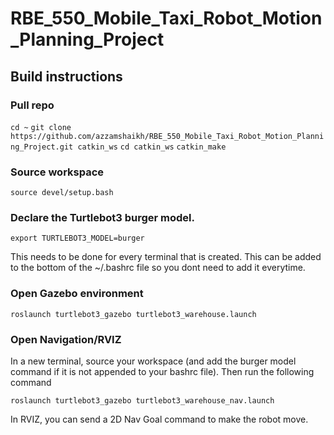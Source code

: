 # RBE_550_Mobile_Taxi_Robot_Motion_Planning_Project

## Build instructions

### Pull repo

`cd ~`
`git clone https://github.com/azzamshaikh/RBE_550_Mobile_Taxi_Robot_Motion_Planning_Project.git catkin_ws`
`cd catkin_ws`
`catkin_make`

### Source workspace

`source devel/setup.bash`

### Declare the Turtlebot3 burger model. 

`export TURTLEBOT3_MODEL=burger`

This needs to be done for every terminal that is created. This can be added to the bottom of the ~/.bashrc file so you dont need to add it everytime. 

###  Open Gazebo environment

`roslaunch turtlebot3_gazebo turtlebot3_warehouse.launch`

### Open Navigation/RVIZ

In a new terminal, source your workspace (and add the burger model command if it is not appended to your bashrc file). Then run the following command

`roslaunch turtlebot3_gazebo turtlebot3_warehouse_nav.launch`

In RVIZ, you can send a 2D Nav Goal command to make the robot move. 
